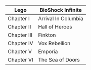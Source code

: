 |Lego|BioShock Infinite|
|---|---|
| Chapter I | Arrival In Columbia |
| Chapter II | Hall of Heroes | 
| Chapter III | Finkton | 
| Chapter IV | Vox Rebellion |
| Chapter V | Emporia |
| Chapter VI | The Sea of Doors |
